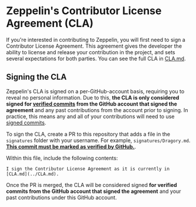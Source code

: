 # Zeppelin's Contributor License Agreement (CLA)

If you're interested in contributing to Zeppelin, you will first need to sign a Contributor License Agreement.
This agreement gives the developer the ability to license and release your contribution in the project, and sets several expectations for both parties. You can see the full CLA in [CLA.md](./CLA.md).

## Signing the CLA

Zeppelin's CLA is signed on a per-GitHub-account basis, requiring you to reveal no personal information.
Due to this, **the CLA is only considered signed for [verified commits](https://docs.github.com/en/authentication/managing-commit-signature-verification/about-commit-signature-verification) from the GitHub account that signed the agreement** and any past contributions from the account prior to signing.
In practice, this means any and all of your contributions will need to use [signed commits](https://docs.github.com/en/authentication/managing-commit-signature-verification/about-commit-signature-verification).

To sign the CLA, create a PR to this repository that adds a file in the `signatures` folder with your username. For example, `signatures/Dragory.md`. [**This commit must be marked as verified by GitHub.**](https://docs.github.com/en/authentication/managing-commit-signature-verification/about-commit-signature-verification).

Within this file, include the following contents:

```
I sign the Contributor License Agreement as it is currently in [CLA.md](../CLA.md).
```

Once the PR is merged, the CLA will be considered signed **for verified commits from the GitHub account that signed the agreement** and your past contributions under this GitHub account.
